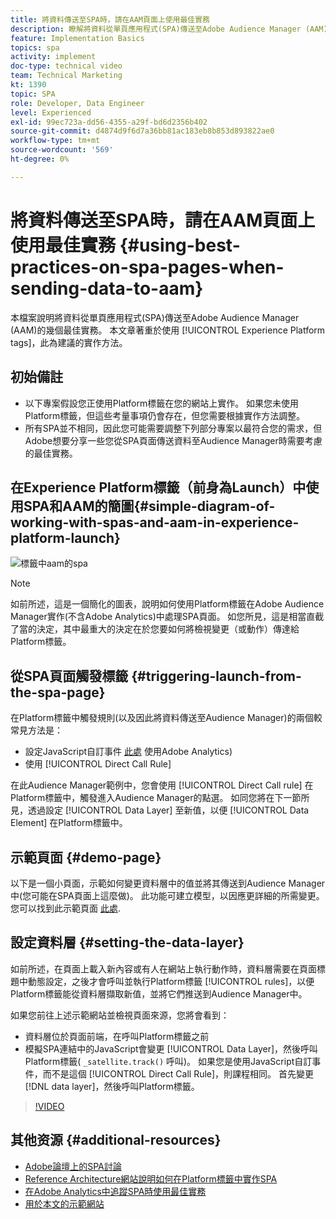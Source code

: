 ```yaml
---
title: 將資料傳送至SPA時，請在AAM頁面上使用最佳實務
description: 瞭解將資料從單頁應用程式(SPA)傳送至Adobe Audience Manager (AAM)的最佳實務。 本文章著重於使用Experience Platform標籤，此為建議的實作方法。
feature: Implementation Basics
topics: spa
activity: implement
doc-type: technical video
team: Technical Marketing
kt: 1390
topic: SPA
role: Developer, Data Engineer
level: Experienced
exl-id: 99ec723a-dd56-4355-a29f-bd6d2356b402
source-git-commit: d4874d9f6d7a36bb81ac183eb8b853d893822ae0
workflow-type: tm+mt
source-wordcount: '569'
ht-degree: 0%

---
```


# 將資料傳送至SPA時，請在AAM頁面上使用最佳實務 {#using-best-practices-on-spa-pages-when-sending-data-to-aam}

本檔案說明將資料從單頁應用程式(SPA)傳送至Adobe Audience Manager (AAM)的幾個最佳實務。 本文章著重於使用 [!UICONTROL Experience Platform tags]，此為建議的實作方法。

## 初始備註

* 以下專案假設您正使用Platform標籤在您的網站上實作。 如果您未使用Platform標籤，但這些考量事項仍會存在，但您需要根據實作方法調整。
* 所有SPA並不相同，因此您可能需要調整下列部分專案以最符合您的需求，但Adobe想要分享一些您從SPA頁面傳送資料至Audience Manager時需要考慮的最佳實務。

## 在Experience Platform標籤（前身為Launch）中使用SPA和AAM的簡圖{#simple-diagram-of-working-with-spas-and-aam-in-experience-platform-launch}

![標籤中aam的spa](assets/spa_for_aam_in_launch.png)

>[!NOTE]
>如前所述，這是一個簡化的圖表，說明如何使用Platform標籤在Adobe Audience Manager實作(不含Adobe Analytics)中處理SPA頁面。 如您所見，這是相當直截了當的決定，其中最重大的決定在於您要如何將檢視變更（或動作）傳達給Platform標籤。

## 從SPA頁面觸發標籤 {#triggering-launch-from-the-spa-page}

在Platform標籤中觸發規則(以及因此將資料傳送至Audience Manager)的兩個較常見方法是：

* 設定JavaScript自訂事件 [此處](https://helpx.adobe.com/analytics/kt/using/spa-analytics-best-practices-feature-video-use.html) 使用Adobe Analytics)
* 使用 [!UICONTROL Direct Call Rule]

在此Audience Manager範例中，您會使用 [!UICONTROL Direct Call rule] 在Platform標籤中，觸發進入Audience Manager的點選。 如同您將在下一節所見，透過設定 [!UICONTROL Data Layer] 至新值，以便 [!UICONTROL Data Element] 在Platform標籤中。

## 示範頁面 {#demo-page}

以下是一個小頁面，示範如何變更資料層中的值並將其傳送到Audience Manager中(您可能在SPA頁面上這麼做)。 此功能可建立模型，以因應更詳細的所需變更。 您可以找到此示範頁面 [此處](https://aam.enablementadobe.com/SPA-Launch.html).

## 設定資料層 {#setting-the-data-layer}

如前所述，在頁面上載入新內容或有人在網站上執行動作時，資料層需要在頁面標題中動態設定，之後才會呼叫並執行Platform標籤 [!UICONTROL rules]，以便Platform標籤能從資料層擷取新值，並將它們推送到Audience Manager中。

如果您前往上述示範網站並檢視頁面來源，您將會看到：

* 資料層位於頁面前端，在呼叫Platform標籤之前
* 模擬SPA連結中的JavaScript會變更 [!UICONTROL Data Layer]，然後呼叫Platform標籤( `_satellite.track()` 呼叫)。 如果您是使用JavaScript自訂事件，而不是這個 [!UICONTROL Direct Call Rule]，則課程相同。 首先變更 [!DNL data layer]，然後呼叫Platform標籤。

>[!VIDEO](https://video.tv.adobe.com/v/23322/?quality=12)

## 其他资源 {#additional-resources}

* [Adobe論壇上的SPA討論](https://forums.adobe.com/thread/2451022)
* [Reference Architecture網站說明如何在Platform標籤中實作SPA](https://helpx.adobe.com/experience-manager/kt/integration/using/launch-reference-architecture-SPA-tutorial-implement.html)
* [在Adobe Analytics中追蹤SPA時使用最佳實務](https://helpx.adobe.com/analytics/kt/using/spa-analytics-best-practices-feature-video-use.html)
* [用於本文的示範網站](https://aam.enablementadobe.com/SPA-Launch.html)

